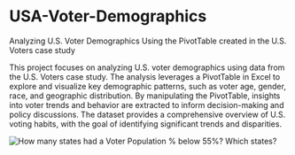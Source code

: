 # USA-Voter-Demographics
Analyzing U.S. Voter Demographics Using the PivotTable created in the U.S. Voters case study

This project focuses on analyzing U.S. voter demographics using data from the U.S. Voters case study. The analysis leverages a PivotTable in Excel to explore and visualize key demographic patterns, such as voter age, gender, race, and geographic distribution. By manipulating the PivotTable, insights into voter trends and behavior are extracted to inform decision-making and policy discussions. The dataset provides a comprehensive overview of U.S. voting habits, with the goal of identifying significant trends and disparities.


![How many states had a Voter Population % below 55%? Which states?](![image](https://github.com/user-attachments/assets/2a2af6d7-d005-4248-b5c6-1da198ab946a)
)



